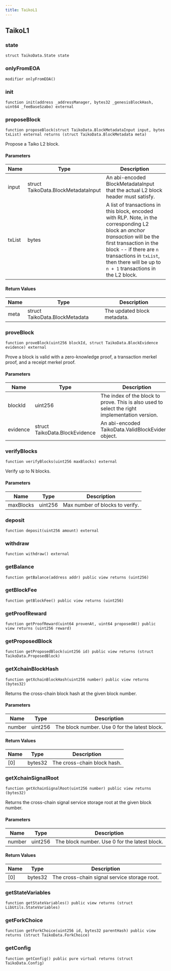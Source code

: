 ```yaml
---
title: TaikoL1
---
```


## TaikoL1

### state

```solidity
struct TaikoData.State state
```

### onlyFromEOA

```solidity
modifier onlyFromEOA()
```

### init

```solidity
function init(address _addressManager, bytes32 _genesisBlockHash, uint64 _feeBaseSzabo) external
```

### proposeBlock

```solidity
function proposeBlock(struct TaikoData.BlockMetadataInput input, bytes txList) external returns (struct TaikoData.BlockMetadata meta)
```

Propose a Taiko L2 block.

#### Parameters

| Name   | Type                                | Description                                                                                                                                                                                                                                                                 |
| ------ | ----------------------------------- | --------------------------------------------------------------------------------------------------------------------------------------------------------------------------------------------------------------------------------------------------------------------------- |
| input  | struct TaikoData.BlockMetadataInput | An abi-encoded BlockMetadataInput that the actual L2 block header must satisfy.                                                                                                                                                                                             |
| txList | bytes                               | A list of transactions in this block, encoded with RLP. Note, in the corresponding L2 block an _anchor transaction_ will be the first transaction in the block -- if there are `n` transactions in `txList`, then there will be up to `n + 1` transactions in the L2 block. |

#### Return Values

| Name | Type                           | Description                 |
| ---- | ------------------------------ | --------------------------- |
| meta | struct TaikoData.BlockMetadata | The updated block metadata. |

### proveBlock

```solidity
function proveBlock(uint256 blockId, struct TaikoData.BlockEvidence evidence) external
```

Prove a block is valid with a zero-knowledge proof, a transaction
merkel proof, and a receipt merkel proof.

#### Parameters

| Name     | Type                           | Description                                                                                    |
| -------- | ------------------------------ | ---------------------------------------------------------------------------------------------- |
| blockId  | uint256                        | The index of the block to prove. This is also used to select the right implementation version. |
| evidence | struct TaikoData.BlockEvidence | An abi-encoded TaikoData.ValidBlockEvidence object.                                            |

### verifyBlocks

```solidity
function verifyBlocks(uint256 maxBlocks) external
```

Verify up to N blocks.

#### Parameters

| Name      | Type    | Description                     |
| --------- | ------- | ------------------------------- |
| maxBlocks | uint256 | Max number of blocks to verify. |

### deposit

```solidity
function deposit(uint256 amount) external
```

### withdraw

```solidity
function withdraw() external
```

### getBalance

```solidity
function getBalance(address addr) public view returns (uint256)
```

### getBlockFee

```solidity
function getBlockFee() public view returns (uint256)
```

### getProofReward

```solidity
function getProofReward(uint64 provenAt, uint64 proposedAt) public view returns (uint256 reward)
```

### getProposedBlock

```solidity
function getProposedBlock(uint256 id) public view returns (struct TaikoData.ProposedBlock)
```

### getXchainBlockHash

```solidity
function getXchainBlockHash(uint256 number) public view returns (bytes32)
```

Returns the cross-chain block hash at the given block number.

#### Parameters

| Name   | Type    | Description                                   |
| ------ | ------- | --------------------------------------------- |
| number | uint256 | The block number. Use 0 for the latest block. |

#### Return Values

| Name | Type    | Description                 |
| ---- | ------- | --------------------------- |
| [0]  | bytes32 | The cross-chain block hash. |

### getXchainSignalRoot

```solidity
function getXchainSignalRoot(uint256 number) public view returns (bytes32)
```

Returns the cross-chain signal service storage root at the given
block number.

#### Parameters

| Name   | Type    | Description                                   |
| ------ | ------- | --------------------------------------------- |
| number | uint256 | The block number. Use 0 for the latest block. |

#### Return Values

| Name | Type    | Description                                  |
| ---- | ------- | -------------------------------------------- |
| [0]  | bytes32 | The cross-chain signal service storage root. |

### getStateVariables

```solidity
function getStateVariables() public view returns (struct LibUtils.StateVariables)
```

### getForkChoice

```solidity
function getForkChoice(uint256 id, bytes32 parentHash) public view returns (struct TaikoData.ForkChoice)
```

### getConfig

```solidity
function getConfig() public pure virtual returns (struct TaikoData.Config)
```
